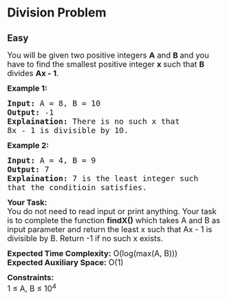 # Division Problem
## Easy
<div class="problems_problem_content__Xm_eO"><p><span style="font-size:18px">You will be given two positive integers <strong>A</strong> and <strong>B </strong>and you have to find the smallest positive integer <strong>x </strong>such that <strong>B</strong> divides <strong>Ax - 1</strong>. </span></p>

<p><strong><span style="font-size:18px">Example 1:</span></strong></p>

<pre><span style="font-size:18px"><strong>Input:</strong> A = 8, B = 10
<strong>Output:</strong> -1
<strong>Explaination:</strong> There is no such x that 
8x - 1 is divisible by 10.</span></pre>

<p><strong><span style="font-size:18px">Example 2:</span></strong></p>

<pre><span style="font-size:18px"><strong>Input:</strong> A = 4, B = 9
<strong>Output:</strong> 7
<strong>Explaination:</strong> 7 is the least integer such 
that the conditioin satisfies.</span></pre>

<p><span style="font-size:18px"><strong>Your Task:</strong><br>
You do not need to read input or print anything. Your task is to complete the function <strong>findX()</strong> which takes A and B as input parameter and return the least x such that Ax - 1 is divisible by B. Return -1 if no such x exists.</span></p>

<p><span style="font-size:18px"><strong>Expected Time Complexity:</strong> O(log(max(A, B)))<br>
<strong>Expected Auxiliary Space:</strong> O(1)&nbsp;</span></p>

<p><span style="font-size:18px"><strong>Constraints:</strong><br>
1 ≤ A, B ≤ 10<sup>4</sup></span></p>
</div>